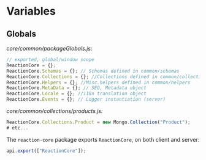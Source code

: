 # Variables
## Globals
_core/common/packageGlobals.js:_

```javascript
// exported, global/window scope
ReactionCore = {};
ReactionCore.Schemas = {}; // Schemas defined in common/schemas
ReactionCore.Collections = {}; //Collections defined in common/collections
ReactionCore.Helpers = {}; //Misc.helpers defined in common/helpers
ReactionCore.MetaData = {}; // SEO, Metadata object
ReactionCore.Locale = {}; //i18n translation object
ReactionCore.Events = {}; // Logger instantiation (server)
```

_core/common/collections/products.js:_

```javascript
ReactionCore.Collections.Product = new Mongo.Collection("Product");
# etc...
```

The `reaction-core` package exports `ReactionCore`, on both client and server:

```javascript
api.export(["ReactionCore"]);
```
